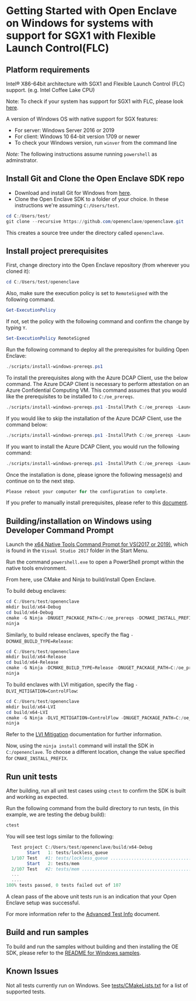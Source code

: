 # Getting Started with Open Enclave on Windows for systems with support for SGX1 with Flexible Launch Control(FLC)

## Platform requirements

Intel® X86-64bit architecture with SGX1 and Flexible Launch Control (FLC) support. (e.g. Intel Coffee Lake CPU)

Note: To check if your system has support for SGX1 with FLC, please look [here](../SGXSupportLevel.md).

A version of Windows OS with native support for SGX features:
- For server: Windows Server 2016 or 2019
- For client: Windows 10 64-bit version 1709 or newer
- To check your Windows version, run `winver` from the command line

*Note:* The following instructions assume running `powershell` as adminstrator.

## Install Git and Clone the Open Enclave SDK repo

- Download and install Git for Windows from [here](https://git-scm.com/download/win).
- Clone the Open Enclave SDK to a folder of your choice. In these instructions
  we're assuming `C:/Users/test`.

```powershell
cd C:/Users/test/
git clone --recursive https://github.com/openenclave/openenclave.git
```

This creates a source tree under the directory called `openenclave`.

## Install project prerequisites

First, change directory into the Open Enclave repository (from wherever you
cloned it):

```powershell
cd C:/Users/test/openenclave
```

Also, make sure the execution policy is set to `RemoteSigned` with the following command.

```powershell
Get-ExecutionPolicy
```

If not, set the policy with the following command and confirm the change by typing `Y`.

```powershell
Set-ExecutionPolicy RemoteSigned
```

Run the following command to deploy all the prerequisites for building Open Enclave:

```powershell
./scripts/install-windows-prereqs.ps1
```

To install the prerequisites along with the Azure DCAP Client, use the below
command. The Azure DCAP Client is necessary to perform attestation on an Azure
Confidential Computing VM. This command assumes that you would like the
prerequisites to be installed to `C:/oe_prereqs`.

```powershell
./scripts/install-windows-prereqs.ps1 -InstallPath C:/oe_prereqs -LaunchConfiguration SGX1FLC -DCAPClientType Azure
```

If you would like to skip the installation of the Azure DCAP Client, use the
command below:

```powershell
./scripts/install-windows-prereqs.ps1 -InstallPath C:/oe_prereqs -LaunchConfiguration SGX1FLC -DCAPClientType None
```

If you want to install the Azure DCAP Client, you would run the following
command:

```powershell
./scripts/install-windows-prereqs.ps1 -InstallPath C:/oe_prereqs -LaunchConfiguration SGX1FLC -DCAPClientType Azure
```

Once the installation is done, please ignore the following message(s) and continue on to the next step.

```powershell
Please reboot your computer for the configuration to complete.
```

If you prefer to manually install prerequisites, please refer to this
[document](WindowsManualInstallPrereqs.md).

## Building/installation on Windows using Developer Command Prompt

Launch the [x64 Native Tools Command Prompt for VS(2017 or 2019)](
https://docs.microsoft.com/en-us/dotnet/framework/tools/developer-command-prompt-for-vs),
which is found in the `Visual Studio 2017` folder in the Start Menu.

Run the command `powershell.exe` to open a PowerShell prompt within the native
tools environment.

From here, use CMake and Ninja to build/install Open Enclave.

To build debug enclaves:

```powershell
cd C:/Users/test/openenclave
mkdir build/x64-Debug
cd build/x64-Debug
cmake -G Ninja -DNUGET_PACKAGE_PATH=C:/oe_prereqs -DCMAKE_INSTALL_PREFIX=C:/openenclave ../..
ninja
```

Similarly, to build release enclaves, specify the flag
`-DCMAKE_BUILD_TYPE=Release`:

```powershell
cd C:/Users/test/openenclave
mkdir build/x64-Release
cd build/x64-Release
cmake -G Ninja -DCMAKE_BUILD_TYPE=Release -DNUGET_PACKAGE_PATH=C:/oe_prereqs -DCMAKE_INSTALL_PREFIX=C:/openenclave ../..
ninja
```

To build enclaves with LVI mitigation, specify the flag `-DLVI_MITIGATION=ControlFlow`:
```powershell
cd C:/Users/test/openenclave
mkdir build/x64-LVI
cd build/x64-LVI
cmake -G Ninja -DLVI_MITIGATION=ControlFlow -DNUGET_PACKAGE_PATH=C:/oe_prereqs -DCMAKE_INSTALL_PREFIX=C:/openenclave ../..
ninja
```
Refer to the [LVI Mitigation](AdvancedBuildInfo.md#lvi-mitigation) documentation for further information.

Now, using the `ninja install` command will install the SDK in
`C:/openenclave`. To choose a different location, change
the value specified for `CMAKE_INSTALL_PREFIX`.

## Run unit tests

After building, run all unit test cases using `ctest` to confirm the SDK is built and working as expected.

Run the following command from the build directory to run tests, (in this example, we are testing the debug build):

```powershell
ctest
```

You will see test logs similar to the following:

```powershell
  Test project C:/Users/test/openenclave/build/x64-Debug
        Start   1: tests/lockless_queue
  1/107 Test   #1: tests/lockless_queue ..................................   Passed    3.49 sec
        Start   2: tests/mem
  2/107 Test   #2: tests/mem .............................................   Passed    0.01 sec
  ...
  ....
100% tests passed, 0 tests failed out of 107
```

A clean pass of the above unit tests run is an indication that your Open Enclave setup was successful. 

For more information refer to the [Advanced Test Info](AdvancedTestInfo.md) document.

## Build and run samples

To build and run the samples without building and then installing the OE SDK, please refer to the [README for Windows samples](/samples/README_Windows.md).

## Known Issues

Not all tests currently run on Windows. See [tests/CMakeLists.txt](/tests/CMakeLists.txt) for a list of supported tests.
